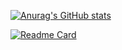 


[![Anurag's GitHub stats](https://github-readme-stats.vercel.app/api?username=syuan)](https://github.com/anuraghazra/github-readme-stats)


[![Readme Card](https://github-readme-stats.vercel.app/api/pin/?username=syuan&repo=android-note)](https://github.com/anuraghazra/github-readme-stats)
<!--stackedit_data:
eyJoaXN0b3J5IjpbMzExNTc1MjgwLDg3MzM1OTczOF19
-->